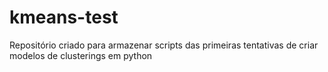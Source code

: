# kmeans-test
Repositório criado para armazenar scripts das primeiras tentativas de criar modelos de clusterings em python
